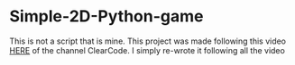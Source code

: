 # Simple-2D-Python-game
This is not a script that is mine. This project was made following this video [HERE](https://youtu.be/AY9MnQ4x3zk?si=pEbd_lcOVGA3OOME) of the channel ClearCode.
I simply re-wrote it following all the video 
